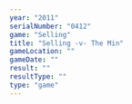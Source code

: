 ```yaml
---
year: "2011"
serialNumber: "0412" 
game: "Selling"
title: "Selling -v- The Min"
gameLocation: ""
gameDate: ""
result: ""
resultType: ""
type: "game"
---
```

